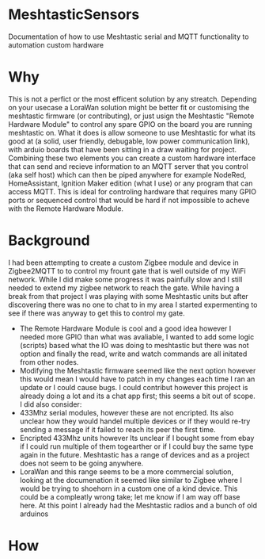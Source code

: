 # MeshtasticSensors
Documentation of how to use Meshtastic serial and MQTT functionality to automation custom hardware

# Why 
This is not a perfict or the most efficent solution by any streatch. Depending on your usecase a LoraWan solution might be better fit or customising the meshtastic firmware (or contributing), or just usign the Meshtastic "Remote Hardware Module" to control any spare GPIO on the board you are running meshtastic on. What it does is allow someone to use Meshtastic for what its good at (a solid, user friendly, debugable, low power communication link), with arduio boards that have been sitting in a draw waiting for project. Combining these two elements you can create a custom hardware interface that can send and recieve information to an MQTT server that you control (aka self host) which can then be piped anywhere for example NodeRed, HomeAssistant, Ignition Maker edition (what I use) or any program that can access MQTT. 
This is ideal for controling hardware that requires many GPIO ports or sequenced control that would be hard if not impossible to acheve with the Remote Hardware Module. 

# Background
I had been attempting to create a custom Zigbee module and device in Zigbee2MQTT to to control my frount gate that is well outside of my WiFi network. While I did make some progress it was painfully slow and I still needed to extend my zigbee network to reach the gate. While having a break from that project I was playing with some Meshtastic units but after discovering there was no one to chat to in my area I started expermenting to see if there was anyway to get this to control my gate. 
+ The Remote Hardware Module is cool and a good idea however I needed more GPIO than what was avaliable, I wanted to add some logic (scripts) based what the IO was doing to meshtastic but there was not option and finally the read, write and watch commands are all initated from other nodes.
+ Modifying the Meshtastic firmware seemed like the next option however this would mean I would have to patch in my changes each time I ran an update or I could cause bugs. I could contribut however this project is already doing a lot and its a chat app first; this seems a bit out of scope.
I did also consider:
+ 433Mhz serial modules, however these are not encripted. Its also unclear how they would handel multiple devices or if they would re-try sending a message if it failed to reach its peer the first time. 
+ Encripted 433Mhz units however Its unclear if I bought some from ebay if I could run multiple of them togearther or if I could buy the same type again in the future. Meshtastic has a range of devices and as a project does not seem to be going anywhere.
+ LoraWan and this range seems to be a more commercial solution, looking at the documenation it seemed like similar to Zigbee where I would be trying to shoehorn in a custom one of a kind device. This could be a compleatly wrong take; let me know if I am way off base here.
At this point I already had the Meshtastic radios and a bunch of old arduinos

# How
